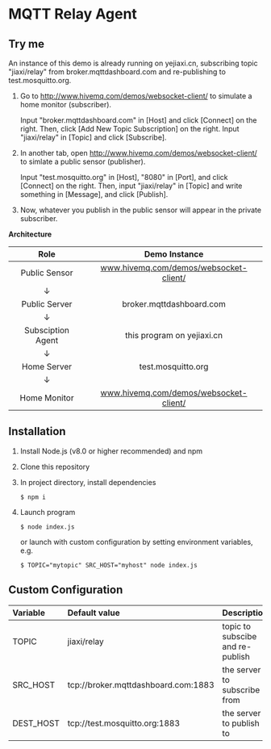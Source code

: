 # MQTT Relay Agent

## Try me

An instance of this demo is already running on yejiaxi.cn,
subscribing topic "jiaxi/relay" from broker.mqttdashboard.com and re-publishing to test.mosquitto.org.


1.  Go to <http://www.hivemq.com/demos/websocket-client/> to simulate a home monitor (subscriber). 

    Input "broker.mqttdashboard.com" in [Host] and click [Connect] on the right. Then, click [Add New Topic Subscription] on the right. Input "jiaxi/relay" in [Topic] and click [Subscribe].

2.  In another tab, open <http://www.hivemq.com/demos/websocket-client/> to simlate a public sensor (publisher). 

    Input "test.mosquitto.org" in [Host], "8080" in [Port], and click [Connect] on the right. Then, input "jiaxi/relay" in [Topic] and write something in [Message], and click [Publish]. 

3.  Now, whatever you publish in the public sensor will appear in the private subscriber.



**Architecture**

| Role | Demo Instance |
|:---:|:---:|
| Public Sensor | www.hivemq.com/demos/websocket-client/|
| ↓ ||
| Public Server | broker.mqttdashboard.com | 
| ↓ ||
| Subsciption Agent | this program on yejiaxi.cn | 
| ↓ ||
| Home Server | test.mosquitto.org |
| ↓ ||
| Home Monitor | www.hivemq.com/demos/websocket-client/ |



## Installation

1.  Install Node.js (v8.0 or higher recommended) and npm

2.  Clone this repository

3.  In project directory, install dependencies 

    `$ npm i`

5.  Launch program

    `$ node index.js`

    or launch with custom configuration by setting environment variables, e.g. 

    `$ TOPIC="mytopic" SRC_HOST="myhost" node index.js`  


## Custom Configuration

| Variable | Default value | Description |
|:--|:--|:--|
| TOPIC | jiaxi/relay | topic to subscibe and re-publish |
| SRC_HOST | tcp://broker.mqttdashboard.com:1883 | the server to subscribe from |
| DEST_HOST | tcp://test.mosquitto.org:1883 | the server to publish to |